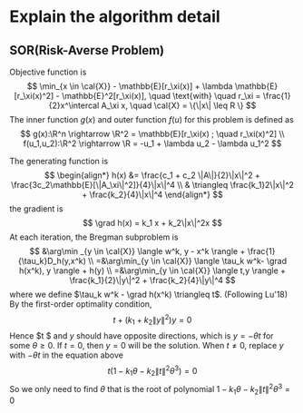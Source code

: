 # Explain the algorithm detail

## SOR(Risk-Averse Problem)

Objective function is 
$$
\min_{x \in \cal{X}} - \mathbb{E}[r_\xi(x)] + \lambda \mathbb{E}[r_\xi(x)^2] - \mathbb{E}^2[r_\xi(x)], \quad \text{with} \quad r_\xi = \frac{1}{2}x^\intercal A_\xi x, \quad \cal{X} = \{\|x\| \leq R \}
$$
The inner function $g(x)$ and outer function $f(u)$ for this problem is defined as 
$$
g(x):\R^n \rightarrow \R^2 = \mathbb{E}[r_\xi(x) ; \quad r_\xi(x)^2] \\
f(u_1,u_2):\R^2 \rightarrow \R = -u_1 + \lambda u_2 - \lambda u_1^2
$$


The generating function is 
$$
\begin{align*}
h(x) &= \frac{c_1 + c_2 \|A\|}{2}\|x\|^2 + \frac{3c_2\mathbb{E}[\|A_\xi\|^2]}{4}\|x\|^4 \\
	& \triangleq \frac{k_1}2\|x\|^2 + \frac{k_2}{4}\|x\|^4
\end{align*}
$$
the gradient is 
$$
\grad h(x) = k_1 x + k_2\|x\|^2x
$$
At each iteration, the Bregman subproblem is
$$
&\arg\min _{y \in \cal{X}} \langle w^k, y - x^k \rangle + \frac{1}{\tau_k}D_h(y,x^k) \\
=&\arg\min_{y \in \cal{X}} \langle  \tau_k w^k- \grad h(x^k), y  \rangle + h(y) \\
=&\arg\min_{y \in \cal{X}} \langle t,y \rangle + \frac{k_1}{2}\|y\|^2 + \frac{k_2}{4}\|y\|^4
$$
where we define $\tau_k w^k - \grad h(x^k) \triangleq t$. (Following Lu'18) By the first-order optimality condition, 
$$
t + (k_1 + k_2\|y\|^2)y =0
$$
Hence $t $ and $y$ should have opposite directions, which is $y = -\theta t$ for some $\theta\geq 0$. If $t=0$, then $y =0$ will be the solution. When $t \neq 0$, replace $y$ with $-\theta t$ in the equation above
$$
t(1-k_1\theta - k_2 \|t\|^2 \theta^3) =0
$$
So we only need to find $\theta$ that is the root of polynomial $1-k_1\theta - k_2\|t\|^2 \theta^3=0$
